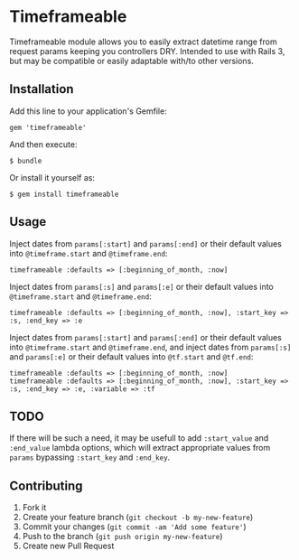# Timeframeable

Timeframeable module allows you to easily extract datetime range from request params keeping you controllers DRY.
Intended to use with Rails 3, but may be compatible or easily adaptable with/to other versions.

## Installation

Add this line to your application's Gemfile:

    gem 'timeframeable'

And then execute:

    $ bundle

Or install it yourself as:

    $ gem install timeframeable

## Usage

Inject dates from ```params[:start]``` and ```params[:end]``` or their default values into ```@timeframe.start``` and ```@timeframe.end```:

    timeframeable :defaults => [:beginning_of_month, :now]

Inject dates from ```params[:s]``` and ```params[:e]``` or their default values into ```@timeframe.start``` and ```@timeframe.end```:

    timeframeable :defaults => [:beginning_of_month, :now], :start_key => :s, :end_key => :e

Inject dates from ```params[:start]``` and ```params[:end]``` or their default values into ```@timeframe.start``` and ```@timeframe.end```, and inject dates from ```params[:s]``` and ```params[:e]``` or their default values into ```@tf.start``` and ```@tf.end```:

    timeframeable :defaults => [:beginning_of_month, :now]
    timeframeable :defaults => [:beginning_of_month, :now], :start_key => :s, :end_key => :e, :variable => :tf

## TODO
If there will be such a need, it may be usefull to add ```:start_value``` and ```:end_value``` lambda options, which will extract appropriate values from ```params``` bypassing ```:start_key``` and ```:end_key```.

## Contributing

1. Fork it
2. Create your feature branch (`git checkout -b my-new-feature`)
3. Commit your changes (`git commit -am 'Add some feature'`)
4. Push to the branch (`git push origin my-new-feature`)
5. Create new Pull Request
